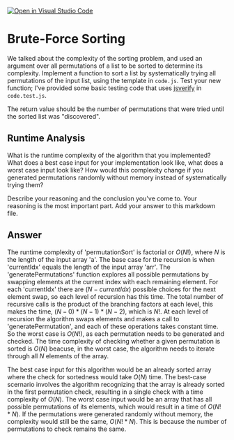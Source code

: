 [![Open in Visual Studio Code](https://classroom.github.com/assets/open-in-vscode-718a45dd9cf7e7f842a935f5ebbe5719a5e09af4491e668f4dbf3b35d5cca122.svg)](https://classroom.github.com/online_ide?assignment_repo_id=12441342&assignment_repo_type=AssignmentRepo)
# Brute-Force Sorting

We talked about the complexity of the sorting problem, and used an argument over
all permutations of a list to be sorted to determine its complexity. Implement
a function to sort a list by systematically trying all permutations of the input
list, using the template in `code.js`. Test your new function; I've provided
some basic testing code that uses [jsverify](https://jsverify.github.io/) in
`code.test.js`.

The return value should be the number of permutations that were tried until the
sorted list was "discovered".

## Runtime Analysis

What is the runtime complexity of the algorithm that you implemented? What does
a best case input for your implementation look like, what does a worst case
input look like? How would this complexity change if you generated permutations
randomly without memory instead of systematically trying them?

Describe your reasoning and the conclusion you've come to. Your reasoning is the
most important part. Add your answer to this markdown file.

## Answer

The runtime complexity of 'permutationSort' is factorial or $O(N!)$, where $N$ is the length of the input array 'a'. The base case for the recursion is when 'currentIdx' equals the length of the input array 'arr'. The 'generatePermutations' function explores all possible permutations by swapping elements at the current index with each remaining element. For each 'currentIdx' there are $(N - currentIdx)$ possible choices for the next element swap, so each level of recursion has this time. The total number of recursive calls is the product of the branching factors at each level, this makes the time, $(N -0) * (N - 1) * (N - 2)$, which is $N!$. At each level of recursion the algorithm swaps elements and makes a call to 'generatePermutation', and each of these operations takes constant time. So the worst case is $O(N!)$, as each permutation needs to be generated and checked. The time complexity of checking whether a given permutation is sorted is $O(N)$ beacuse, in the worst case, the algorithm needs to iterate through all $N$ elements of the array. 

The best case input for this algorithm would be an already sorted array where the check for sortedness would take $O(N)$ time. The best-case scernario involves the algorithm recognizing that the array is already sorted in the first permutation check, resulting in a single check with a time complexity of $O(N)$. The worst case input would be an array that has all possible permutations of its elements, which would result in a time of $O(N! * N)$. If the permutations were generated randomly without memory, the complexity would still be the same, $O(N! * N)$. This is because the number of permutations to check remains the same. 
